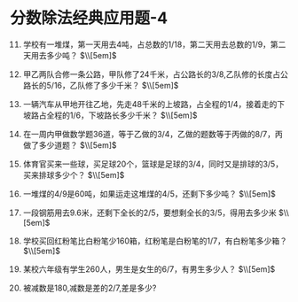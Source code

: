 # 分数除法经典应用题-4

11. 学校有一堆煤，第一天用去4吨，占总数的1/18，第二天用去总数的1/9，第二天用去多少吨？
$\\[5em]$

12. 甲乙两队合修一条公路，甲队修了24千米，占公路长的3/8,乙队修的长度占公路长的5/16，乙队修了多少千米？
$\\[5em]$

13. 一辆汽车从甲地开往乙地，先走48千米的上坡路，占全程的1/4，接着走的下坡路占全程的1/6，下坡路长多少千米？
$\\[5em]$

14. 在一周内甲做数学题36道，等于乙做的3/4，乙做的题数等于丙做的8/7，丙做了多少道题？
$\\[5em]$

15. 体育官买来一些球，买足球20个，篮球是足球的3/4，同时又是排球的3/5，买来排球多少个？
$\\[5em]$

16. 一堆煤的4/9是60吨，如果运走这堆煤的4/5，还剩下多少吨？
$\\[5em]$

17. 一段钢筋用去9.6米，还剩下全长的2/5，要想剩全长的3/5，得用去多少米
$\\[5em]$

18. 学校买回红粉笔比白粉笔少160箱，红粉笔是白粉笔的1/7，有白粉笔多少箱？
$\\[5em]$

19. 某校六年级有学生260人，男生是女生的6/7，有男生多少人？
$\\[5em]$

20. 被减数是180,减数是差的2/7,差是多少?
